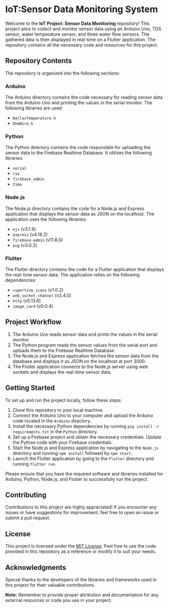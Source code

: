 # IoT:Sensor Data Monitoring System 

Welcome to the **IoT Project: Sensor Data Monitoring** repository! This project aims to collect and monitor sensor data using an Arduino Uno, TDS sensor, water temperature sensor, and three water flow sensors. The gathered data is then displayed in real-time on a Flutter application. The repository contains all the necessary code and resources for this project.

## Repository Contents

The repository is organized into the following sections:

### Arduino

The Arduino directory contains the code necessary for reading sensor data from the Arduino Uno and printing the values in the serial monitor. The following libraries are used:

- `DallasTemperature.h`
- `OneWire.h`

### Python

The Python directory contains the code responsible for uploading the sensor data to the Firebase Realtime Database. It utilizes the following libraries:

- `serial`
- `csv`
- `firebase_admin`
- `time`

### Node.js

The Node.js directory contains the code for a Node.js and Express application that displays the sensor data as JSON on the localhost. The application uses the following libraries:

- `ejs` (v3.1.9)
- `express` (v4.18.2)
- `firebase-admin` (v11.8.0)
- `pug` (v3.0.2)

### Flutter

The Flutter directory contains the code for a Flutter application that displays the real-time sensor data. The application relies on the following dependencies:

- `cupertino_icons` (v1.0.2)
- `web_socket_channel` (v2.4.0)
- `http` (v0.13.6)
- `image_card` (v0.0.4)

## Project Workflow

1. The Arduino Uno reads sensor data and prints the values in the serial monitor.
2. The Python program reads the sensor values from the serial port and uploads them to the Firebase Realtime Database.
3. The Node.js and Express application fetches the sensor data from the database and displays it as JSON on the localhost at port 3000.
4. The Flutter application connects to the Node.js server using web sockets and displays the real-time sensor data.

## Getting Started

To set up and run the project locally, follow these steps:

1. Clone this repository to your local machine.
2. Connect the Arduino Uno to your computer and upload the Arduino code located in the `Arduino` directory.
3. Install the necessary Python dependencies by running `pip install -r requirements.txt` in the `Python` directory.
4. Set up a Firebase project and obtain the necessary credentials. Update the Python code with your Firebase credentials.
5. Start the Node.js and Express application by navigating to the `Node.js` directory and running `npm install` followed by `npm start`.
6. Launch the Flutter application by going to the `Flutter` directory and running `flutter run`.

Please ensure that you have the required software and libraries installed for Arduino, Python, Node.js, and Flutter to successfully run the project.

## Contributing

Contributions to this project are highly appreciated! If you encounter any issues or have suggestions for improvement, feel free to open an issue or submit a pull request.

## License

This project is licensed under the [MIT License](LICENSE). Feel free to use the code provided in this repository as a reference or modify it to suit your needs.

## Acknowledgments

Special thanks to the developers of the libraries and frameworks used in this project for their valuable contributions.

**Note:** Remember to provide proper attribution and documentation for any external resources or code you use in your project.


